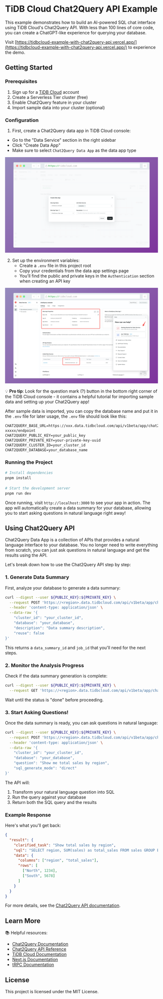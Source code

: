 # TiDB Cloud Chat2Query API Example

This example demonstrates how to build an AI-powered SQL chat interface using TiDB Cloud's Chat2Query API. With less than 100 lines of core code, you can create a ChatGPT-like experience for querying your database.

Visit [https://tidbcloud-example-with-chat2query-api.vercel.app/](https://tidbcloud-example-with-chat2query-api.vercel.app/) to experience the demo.

## Getting Started

### Prerequisites

1. Sign up for a [TiDB Cloud](https://tidbcloud.com/) account
2. Create a Serverless Tier cluster (free)
3. Enable Chat2Query feature in your cluster
4. Import sample data into your cluster (optional)

### Configuration

1. First, create a Chat2Query data app in TiDB Cloud console:
  - Go to the "Data Service" section in the right sidebar
  - Click "Create Data App"
  - Make sure to select `Chat2Query Data App` as the data app type

![create-chat2query-app](./images/create-chat2query-data-app.png)

2. Set up the environment variables:
   - Create a `.env` file in this project root
   - Copy your credentials from the data app settings page
   - You'll find the public and private keys in the `Authentication` section when creating an API key

![chat2query-data-app-settings](./images/chat2query-data-app-properties.png)

💡 **Pro tip**: Look for the question mark (?) button in the bottom right corner of the TiDB Cloud console - it contains a helpful tutorial for importing sample data and setting up your Chat2Query app!

After sample data is imported, you can copy the database name and put it in the `.env` file for later usage, the `.env` file should look like this:

```env
CHAT2QUERY_BASE_URL=https://xxx.data.tidbcloud.com/api/v1beta/app/chat2query-xxxxx/endpoint
CHAT2QUERY_PUBLIC_KEY=your_public_key
CHAT2QUERY_PRIVATE_KEY=your-private-key-uuid
CHAT2QUERY_CLUSTER_ID=your_cluster_id
CHAT2QUERY_DATABASE=your_database_name
```

### Running the Project

```bash
# Install dependencies
pnpm install

# Start the development server
pnpm run dev
```

Once running, visit `http://localhost:3000` to see your app in action. The app will automatically create a data summary for your database, allowing you to start asking questions in natural language right away!

## Using Chat2Query API

Chat2Query Data App is a collection of APIs that provides a natural language interface to your database. You no longer need to write everything from scratch, you can just ask questions in natural language and get the results using the API.

Let's break down how to use the Chat2Query API step by step:

### 1. Generate Data Summary

First, analyze your database to generate a data summary:

```bash
curl --digest --user ${PUBLIC_KEY}:${PRIVATE_KEY} \
  --request POST 'https://<region>.data.tidbcloud.com/api/v1beta/app/chat2query-<ID>/endpoint/v3/dataSummaries' \
  --header 'content-type: application/json' \
  --data-raw '{
    "cluster_id": "your_cluster_id",
    "database": "your_database",
    "description": "Data summary description",
    "reuse": false
}'
```

This returns a `data_summary_id` and `job_id` that you'll need for the next steps.

### 2. Monitor the Analysis Progress

Check if the data summary generation is complete:

```bash
curl --digest --user ${PUBLIC_KEY}:${PRIVATE_KEY} \
  --request GET 'https://<region>.data.tidbcloud.com/api/v1beta/app/chat2query-<ID>/endpoint/v2/jobs/{job_id}'
```

Wait until the status is "done" before proceeding.

### 3. Start Asking Questions!

Once the data summary is ready, you can ask questions in natural language:

```bash
curl --digest --user ${PUBLIC_KEY}:${PRIVATE_KEY} \
  --request POST 'https://<region>.data.tidbcloud.com/api/v1beta/app/chat2query-<ID>/endpoint/v3/chat2data' \
  --header 'content-type: application/json' \
  --data-raw '{
    "cluster_id": "your_cluster_id",
    "database": "your_database",
    "question": "Show me total sales by region",
    "sql_generate_mode": "direct"
}'
```

The API will:
1. Transform your natural language question into SQL
2. Run the query against your database
3. Return both the SQL query and the results

### Example Response

Here's what you'll get back:

```json
{
  "result": {
    "clarified_task": "Show total sales by region",
    "sql": "SELECT region, SUM(sales) as total_sales FROM sales GROUP BY region",
    "data": {
      "columns": ["region", "total_sales"],
      "rows": [
        ["North", 1234],
        ["South", 5678]
      ]
    }
  }
}
```

For more details, see the [Chat2Query API documentation](https://docs.pingcap.com/tidbcloud/use-chat2query-api).

## Learn More

📚 Helpful resources:

- [Chat2Query Documentation](https://docs.pingcap.com/tidbcloud/chat2query-overview)
- [Chat2Query API Reference](https://docs.pingcap.com/tidbcloud/use-chat2query-api)
- [TiDB Cloud Documentation](https://docs.pingcap.com/tidbcloud)
- [Next.js Documentation](https://nextjs.org/docs)
- [tRPC Documentation](https://trpc.io/docs)

## License

This project is licensed under the MIT License.
